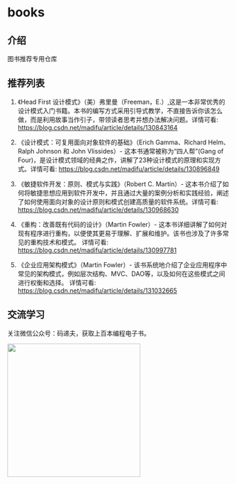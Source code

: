 # books

## 介绍
图书推荐专用仓库

## 推荐列表
1. 《Head First 设计模式》（美）弗里曼（Freeman，E.）,这是一本非常优秀的设计模式入门书籍。本书的编写方式采用引导式教学，不直接告诉你该怎么做，而是利用故事当作引子，带领读者思考并想办法解决问题。详情可看: https://blog.csdn.net/madifu/article/details/130843164

2. 《设计模式：可复用面向对象软件的基础》（Erich Gamma、Richard Helm、Ralph Johnson 和 John Vlissides）- 这本书通常被称为“四人帮”(Gang of Four)，是设计模式领域的经典之作，讲解了23种设计模式的原理和实现方式。详情可看: https://blog.csdn.net/madifu/article/details/130896849

3. 《敏捷软件开发：原则、模式与实践》（Robert C. Martin）- 这本书介绍了如何将敏捷思想应用到软件开发中，并且通过大量的案例分析和实践经验，阐述了如何使用面向对象的设计原则和模式创建高质量的软件系统。详情可看: https://blog.csdn.net/madifu/article/details/130968630
   
4. 《重构：改善既有代码的设计》（Martin Fowler）- 这本书详细讲解了如何对现有程序进行重构，以便使其更易于理解、扩展和维护。该书也涉及了许多常见的重构技术和模式。
详情可看: https://blog.csdn.net/madifu/article/details/130997781

5. 《企业应用架构模式》（Martin Fowler）- 该书系统地介绍了企业应用程序中常见的架构模式，例如层次结构、MVC、DAO等，以及如何在这些模式之间进行权衡和选择。
详情可看: https://blog.csdn.net/madifu/article/details/131032665


## 交流学习
关注微信公众号：码递夫，获取上百本编程电子书。

<img src="http://img.hongniangyun.net/wx/p1.jpg" width="300"/><br>

